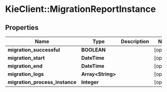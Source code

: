 # KieClient::MigrationReportInstance

## Properties
Name | Type | Description | Notes
------------ | ------------- | ------------- | -------------
**migration_successful** | **BOOLEAN** |  | [optional] 
**migration_start** | **DateTime** |  | [optional] 
**migration_end** | **DateTime** |  | [optional] 
**migration_logs** | **Array&lt;String&gt;** |  | [optional] 
**migration_process_instance** | **Integer** |  | [optional] 


